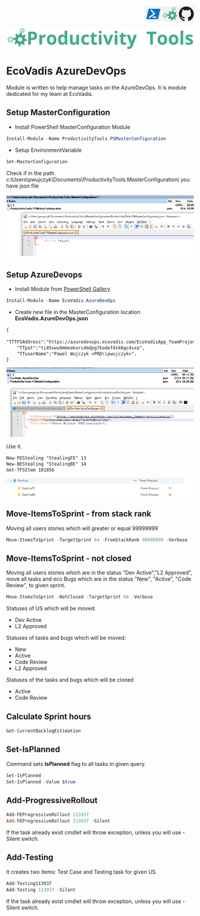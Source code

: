 <!--Category:PowerShell--> 
 <p align="right">
    <a href="https://www.powershellgallery.com/packages/EcoVadis.AzureDevOps/"><img src="Images/Header/Powershell_border_40px.png" /></a>
    <a href="http://productivitytools.tech/"><img src="Images/Header/ProductivityTools_green_40px_2.png" /><a> 
    <a href="https://github.com/pwujczyk/EcoVadis.AzureDevOps"><img src="Images/Header/Github_border_40px.png" /></a>
</p>
<p align="center">
    <a href="http://http://productivitytools.tech/">
        <img src="Images/Header/LogoTitle_green_500px.png" />
    </a>
</p>


# EcoVadis AzureDevOps

Module is written to help manage tasks on the AzureDevOps.  It is module dedicated for my team at EcoVadis.

<!--more-->

## Setup MasterConfiguration
- Install PowerShell MasterConfiguration Module

```powershell
Install-Module -Name ProductivityTools.PSMasterConfiguration
```
- Setup EnvironmentVariable

```powershell
Set-MasterConfiguration
```
Check if in the path c:\\Users\\pwujczyk\\Documents\\ProductivityTools.MasterConfiguration\\
 you have json file

 ![MasterConfiguration](Images/Masterconfiguration.png)




## Setup AzureDevops

- Install Module from [PowerShell Gallery](https://www.powershellgallery.com/packages/EcoVadis.AzureDevOps/)

```powershell
Install-Module -Name EcoVadis.AzureDevOps	
```
- Create new file in the MasterConfiguration location **EcoVadis.AzureDevOps.json**

```
{
    "TTTFSAddress":"https://azuredevops.ecovadis.com/EcoVadisApp_TeamProjectCollection/",
    "TTpat":"ti45xwu6mmeakxrcdmdpg7kadefdsk6gc4sxa",
    "TTuserName":"Pawel Wujczyk <PRD\\pwujczyk>",
}
```

![MasterConfiguration](Images/AzureConfiguration.png)


Use it.

```
New-FEStealing "StealingFE" 13
New-BEStealing "StealingBE" 14
Get-TFSItem 101856
 ```
![Stealing](Images/StealingInTFS.png)


## Move-ItemsToSprint - from stack rank


Moving all users stories which will greater or equal 99999999

```PowerShell
Move-ItemsToSprint -TargetSprint 64 -FromStackRank 99999999 -Verbose
```

## Move-ItemsToSprint - not closed


Moving all users stories which are in the status "Dev Active","L2 Approved", move all tasks and eco Bugs which are in the status "New", "Active", "Code Review", to given sprint.

```PowerShell
Move-ItemsToSprint -NotClosed -TargetSprint 68 -Verbose
```

Statuses of US which will be moved:
- Dev Active
- L2 Approved

Statuses of tasks and bugs which will be moved:
- New
- Active
- Code Review
- L2 Approved

Statuses of the tasks and bugs which will be cloned
- Active
- Code Review


## Calculate Sprint hours

```PowerShell
Get-CurrentBacklogEstimation
```

## Set-IsPlanned

Command sets **IsPlanned** flag to all tasks in given query.

```PowerShell
Set-IsPlanned 
Set-IsPlanned -Value $true
```

## Add-ProgressiveRollout

```PowerShell
Add-FEProgressiveRollout 113937
Add-FEProgressiveRollout 113937 -Silent
```

If the task already exist cmdlet will throw exception, unless you will use -Silent switch.

## Add-Testing

It creates two items: Test Case and Testing task for given US.

```PowerShell
Add-Testing113937
Add-Testing 113937 -Silent
```

If the task already exist cmdlet will throw exception, unless you will use -Silent switch.
